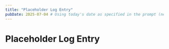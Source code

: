 ```yaml
---
title: "Placeholder Log Entry"
pubDate: 2025-07-04 # Using today's date as specified in the prompt (new Date())
---
```


# Placeholder Log Entry
